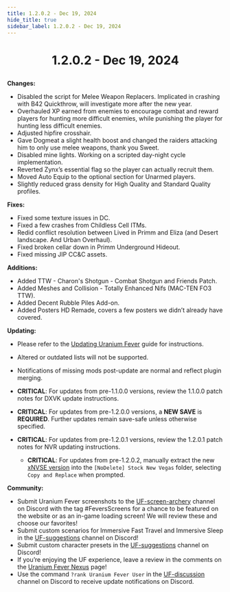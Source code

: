 ```yaml
---
title: 1.2.0.2 - Dec 19, 2024
hide_title: true
sidebar_label: 1.2.0.2 - Dec 19, 2024
---
```


# <p align="center"> 1.2.0.2 - Dec 19, 2024 </p>

**Changes:**
- Disabled the script for Melee Weapon Replacers. Implicated in crashing with B42 Quickthrow, will investigate more after the new year.
- Overhauled XP earned from enemies to encourage combat and reward players for hunting more difficult enemies, while punishing the player for hunting less difficult enemies.
- Adjusted hipfire crosshair.
- Gave Dogmeat a slight health boost and changed the raiders attacking him to only use melee weapons, thank you Sweet.
- Disabled mine lights. Working on a scripted day-night cycle implementation.
- Reverted Zynx’s essential flag so the player can actually recruit them.
- Moved Auto Equip to the optional section for Unarmed players.
- Slightly reduced grass density for High Quality and Standard Quality profiles.

**Fixes:**
- Fixed some texture issues in DC.
- Fixed a few crashes from Childless Cell ITMs.
- Redid conflict resolution between Lived in Primm and Eliza (and Desert landscape. And Urban Overhaul).
- Fixed broken cellar down in Primm Underground Hideout.
- Fixed missing JIP CC&C assets.

**Additions:**
- Added TTW - Charon's Shotgun - Combat Shotgun and Friends Patch.
- Added Meshes and Collision - Totally Enhanced Nifs (MAC-TEN FO3 TTW).
- Added Decent Rubble Piles Add-on.
- Added Posters HD Remade, covers a few posters we didn’t already have covered.

**Updating:**
- Please refer to the [Updating Uranium Fever](<https://uraniumfever.net/docs/main/updating/>) guide for instructions.
- Altered or outdated lists will not be supported.
- Notifications of missing mods post-update are normal and reflect plugin merging.

- **CRITICAL**: For updates from pre-1.1.0.0 versions, review the 1.1.0.0 patch notes for DXVK update instructions.
- **CRITICAL**: For updates from pre-1.2.0.0 versions, a **NEW SAVE** is **REQUIRED**. Further updates remain save-safe unless otherwise specified.
- **CRITICAL**: For updates from pre-1.2.0.1 versions, review the 1.2.0.1 patch notes for NVR updating instructions. 
	- **CRITICAL**:  For updates from pre-1.2.0.2, manually extract the new [xNVSE version](https://www.nexusmods.com/Core/Libs/Common/Widgets/DownloadPopUp?id=1000144386&nmm=1&game_id=130) into the `[NoDelete] Stock New Vegas` folder, selecting `Copy and Replace` when prompted.

**Community:**
- Submit Uranium Fever screenshots to the [UF-screen-archery](https://discord.gg/Uu6gZZSaeA) channel on Discord with the tag #FeversScreens for a chance to be featured on the website or as an in-game loading screen! We will review these and choose our favorites!
- Submit custom scenarios for Immersive Fast Travel and Immersive Sleep in the [UF-suggestions](https://discord.gg/Uu6gZZSaeA) channel on Discord!
- Submit custom character presets in the [UF-suggestions](https://discord.gg/Uu6gZZSaeA) channel on Discord!
- If you’re enjoying the UF experience, leave a review in the comments on the [Uranium Fever Nexus](https://www.nexusmods.com/newvegas/mods/89815?tab=posts&BH=3) page!
- Use the command `?rank Uranium Fever User` in the [UF-discussion](https://discord.gg/Uu6gZZSaeA) channel on Discord to receive update notifications on Discord.
